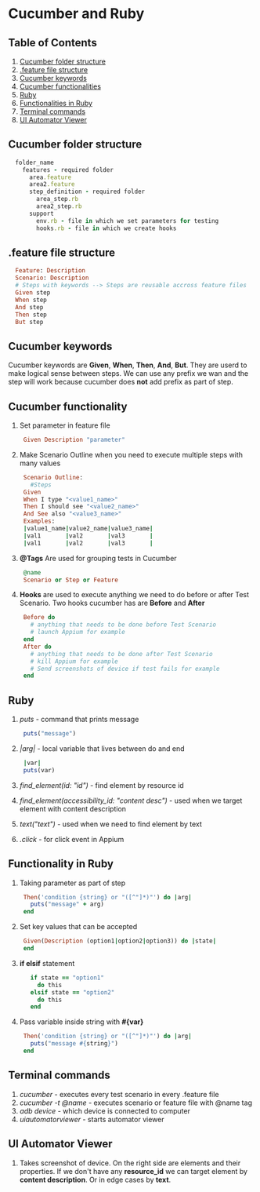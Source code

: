 # Cucumber and Ruby

## Table of Contents

1. [Cucumber folder structure](#cucumber-folder-structure)
1. [.feature file structure](#feature-file-structure)
1. [Cucumber keywords](#cucumber-keywords)
1. [Cucumber functionalities](#cucumber-functionalities)
1. [Ruby](#ruby)
1. [Functionalities in Ruby](#functionalities-in-ruby)
1. [Terminal commands](#terminal-commands)
1. [UI Automator Viewer](#ui-automator-viewer)

## Cucumber folder structure

```ruby
  folder_name
    features - required folder
      area.feature
      area2.feature
      step_definition - required folder
        area_step.rb
        area2_step.rb
      support
        env.rb - file in which we set parameters for testing
        hooks.rb - file in which we create hooks
```

## .feature file structure

```ruby
  Feature: Description
  Scenario: Description
  # Steps with keywords --> Steps are reusable accross feature files
  Given step
  When step
  And step
  Then step
  But step
```

## Cucumber keywords

Cucumber keywords are **Given**, **When**, **Then**, **And**, **But**. They are userd to make logical sense between steps. We can use any prefix we wan and the step will work because cucumber does **not** add prefix as part of step.

## Cucumber functionality

1. Set parameter in feature file

   ```ruby
    Given Description "parameter"
   ```

1. Make Scenario Outline when you need to execute multiple steps with many values

   ```ruby
    Scenario Outline:
      #Steps
    Given
    When I type "<value1_name>"
    Then I should see "<value2_name>"
    And See also "<value3_name>"
    Examples:
    |value1_name|value2_name|value3_name|
    |val1       |val2       |val3       |
    |val1       |val2       |val3       |

   ```

1. **@Tags** Are used for grouping tests in Cucumber

   ```ruby
    @name
    Scenario or Step or Feature
   ```

1. **Hooks** are used  to execute anything we need to do before or after Test Scenario. Two hooks cucumber has are **Before** and **After**

   ```ruby
    Before do
      # anything that needs to be done before Test Scenario
      # launch Appium for example
    end
    After do
      # anything that needs to be done after Test Scenario
      # kill Appium for example
      # Send screenshots of device if test fails for example
    end
   ```

## Ruby

1. _puts_ - command that prints message

   ```ruby
    puts("message")
   ```

1. _|arg|_ - local variable that lives between do and end

   ```ruby
    |var|
    puts(var)
   ```

1. *find_element(id: "id")* - find element by resource id
1. *find_element(accessibility_id: "content desc")* - used when we target element with content description
1. *text("text")* - used when we need to find element by text
1. *.click* - for click event in Appium

## Functionality in Ruby

1. Taking parameter as part of step

   ```ruby
    Then('condition {string} or "([^"]*)"') do |arg|
      puts("message" + arg)
    end
   ```

1. Set key values that can be accepted

   ```ruby
    Given(Description (option1|option2|option3)) do |state|
    end
   ```

1. **if elsif** statement

   ```ruby
      if state == "option1"
        do this
      elsif state == "option2"
        do this
      end
   ```

1. Pass variable inside string with **#{var}**

   ```ruby
    Then('condition {string} or "([^"]*)"') do |arg|
      puts("message #{string}")
    end
   ```

## Terminal commands

1. _cucumber_ - executes every test scenario in every .feature file
1. _cucumber -t @name_ - executes scenario or feature file with @name tag
1. _adb device_ - which device is connected to computer
1. _uiautomatorviewer_ - starts automator viewer

## UI Automator Viewer

1. Takes screenshot of device. On the right side are elements and their properties. If we don't have any **resource_id** we can target element by **content description**. Or in edge cases by **text**.